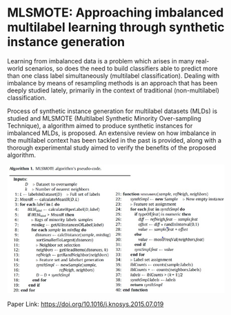 # MLSMOTE: Approaching imbalanced multilabel learning through synthetic instance generation

Learning from imbalanced data is a problem which arises in many real-world scenarios, so does the need
to build classifiers able to predict more than one class label simultaneously (multilabel classification).
Dealing with imbalance by means of resampling methods is an approach that has been deeply studied
lately, primarily in the context of traditional (non-multilabel) classification.

Process of synthetic instance generation for multilabel datasets (MLDs) is studied and
MLSMOTE (Multilabel Synthetic Minority Over-sampling Technique), a algorithm aimed to produce
synthetic instances for imbalanced MLDs, is proposed. An extensive review on how imbalance in the multilabel
context has been tackled in the past is provided, along with a thorough experimental study aimed
to verify the benefits of the proposed algorithm.

![text](https://github.com/ruchi-9/MLSMOTE/blob/master/Algorithm.jpg)

Paper Link: https://doi.org/10.1016/j.knosys.2015.07.019
